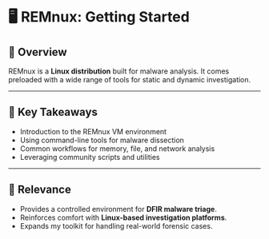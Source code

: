 # 🖥️ REMnux: Getting Started  

## 📘 Overview  
REMnux is a **Linux distribution** built for malware analysis. It comes preloaded with a wide range of tools for static and dynamic investigation.  

---

## 🔑 Key Takeaways  
- Introduction to the REMnux VM environment  
- Using command-line tools for malware dissection  
- Common workflows for memory, file, and network analysis  
- Leveraging community scripts and utilities  

---

## 🧭 Relevance  
- Provides a controlled environment for **DFIR malware triage**.  
- Reinforces comfort with **Linux-based investigation platforms**.  
- Expands my toolkit for handling real-world forensic cases.  
